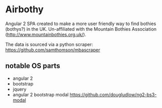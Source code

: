 # Airbothy

Angular 2 SPA created to make a more user friendly way to find bothies (bothys?) in the UK.
Un-affiliated with the Mountain Bothies Association (http://www.mountainbothies.org.uk/).

The data is sourced via a python scraper: https://github.com/samthomson/mbascraper


## notable OS parts

* angular 2
* bootstrap
* jquery
* angular 2 bootstrap modal     https://github.com/dougludlow/ng2-bs3-modal
